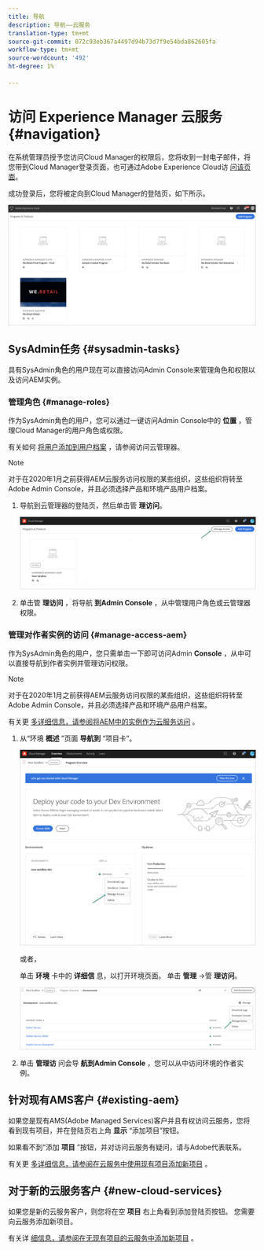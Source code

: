 ```yaml
---
title: 导航
description: 导航——云服务
translation-type: tm+mt
source-git-commit: 072c93eb367a4497d94b73d7f9e54bda862605fa
workflow-type: tm+mt
source-wordcount: '492'
ht-degree: 1%

---
```



# 访问 Experience Manager 云服务 {#navigation}

在系统管理员授予您访问Cloud Manager的权限后，您将收到一封电子邮件，将您带到Cloud Manager登录页面，也可通过Adobe Experience Cloud访 [问该页面](https://my.cloudmanager.adobe.com/)。

成功登录后，您将被定向到Cloud Manager的登陆页，如下所示。

![](assets/first_timelogin1.png)

## SysAdmin任务 {#sysadmin-tasks}

具有SysAdmin角色的用户现在可以直接访问Admin Console来管理角色和权限以及访问AEM实例。

### 管理角色 {#manage-roles}

作为SysAdmin角色的用户，您可以通过一键访问Admin Console中的 **位置** ，管理Cloud Manager的用户角色或权限。

有关如何 [将用户添加到用户档案](https://docs.adobe.com/content/help/en/experience-manager-cloud-service/security/ims-support.html#accessing-cloud-manager) ，请参阅访问云管理器。

>[!NOTE]
>对于在2020年1月之前获得AEM云服务访问权限的某些组织，这些组织将转至Adobe Admin Console，并且必须选择产品和环境产品用户档案。

1. 导航到云管理器的登陆页，然后单击管 **理访问**。

   ![](assets/sys-admin5.png)

1. 单击管 **理访问** ，将导航 **到Admin Console** ，从中管理用户角色或云管理器权限。

### 管理对作者实例的访问 {#manage-access-aem}

作为SysAdmin角色的用户，您只需单击一下即可访问Admin **Console** ，从中可以直接导航到作者实例并管理访问权限。

>[!NOTE]
>对于在2020年1月之前获得AEM云服务访问权限的某些组织，这些组织将转至Adobe Admin Console，并且必须选择产品和环境产品用户档案。

有关更 [多详细信息，请参阅将AEM中的实例作为云服务访问](https://docs.adobe.com/content/help/en/experience-manager-cloud-service/security/ims-support.html#accessing-instance-cloud-service) 。

1. 从“环境 **概述** ”页面 **导航到** “项目卡”。

   ![](assets/sys-admin6.png)

   或者，

   单击 **环境** 卡中的 **详细信** 息，以打开环境页面。 单击 **管理** ->管 **理访问**。

   ![](assets/sys-admin4.png)

1. 单击 **管理访** 问会导 **航到Admin Console** ，您可以从中访问环境的作者实例。

## 针对现有AMS客户 {#existing-aem}

如果您是现有AMS(Adobe Managed Services)客户并且有权访问云服务，您将看到现有项目，并在登陆页右上角 **显示** “添加项目”按钮。

如果看不到“添加 **项目** ”按钮，并对访问云服务有疑问，请与Adobe代表联系。

有关更 [多详细信息，请参阅在云服务中使用现有项目添加新项目](/help/onboarding/getting-access-to-aem-in-cloud/first-time-login.md#existing-program) 。

## 对于新的云服务客户 {#new-cloud-services}

如果您是新的云服务客户，则您将在空 **项目** 右上角看到添加登陆页按钮。 您需要向云服务添加新项目。

有关详 [细信息，请参阅在无现有项目的云服务中添加新项目](/help/onboarding/getting-access-to-aem-in-cloud/first-time-login.md#no-program) 。

